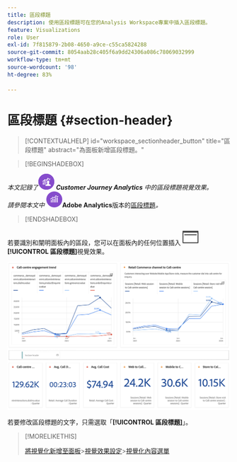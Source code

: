 ```yaml
---
title: 區段標題
description: 使用區段標題可在您的Analysis Workspace專案中插入區段標題。
feature: Visualizations
role: User
exl-id: 7f815879-2b08-4650-a9ce-c55ca5824288
source-git-commit: 8054aab28c405f6a9dd24306a086c78069032999
workflow-type: tm+mt
source-wordcount: '98'
ht-degree: 83%

---
```


# 區段標題 {#section-header}

<!-- markdownlint-disable MD034 -->

>[!CONTEXTUALHELP]
>id="workspace_sectionheader_button"
>title="區段標題"
>abstract="為面板新增區段標題。"

<!-- markdownlint-enable MD034 -->


>[!BEGINSHADEBOX]


_本文記錄了_![CustomerJourneyAnalytics](/help/assets/icons/CustomerJourneyAnalytics.svg) _&#x200B;**Customer Journey Analytics** 中的區段標題視覺效果。_<br/>_請參閱本文中 ![AdobeAnalytics](/help/assets/icons/AdobeAnalytics.svg)_&#x200B;**Adobe Analytics**&#x200B;版本的[區段標題](https://experienceleague.adobe.com/zh-hant/docs/analytics/analyze/analysis-workspace/visualizations/section-header)_。_

>[!ENDSHADEBOX]

若要識別和闡明面板內的區段，您可以在面板內的任何位置插入 ![PageRule](/help/assets/icons/PageRule.svg) **[!UICONTROL 區段標題]**&#x200B;視覺效果。

![區段標題](/help/analysis-workspace/visualizations/assets/section-header.png)

若要修改區段標題的文字，只需選取「**[!UICONTROL 區段標題]**」。


>[!MORELIKETHIS]
>
>[將視覺化新增至面板](/help/analysis-workspace/visualizations/freeform-analysis-visualizations.md#add-visualizations-to-a-panel)
>&#x200B;>[視覺效果設定](/help/analysis-workspace/visualizations/freeform-analysis-visualizations.md#settings)
>&#x200B;>[視覺化內容選單](/help/analysis-workspace/visualizations/freeform-analysis-visualizations.md#context-menu)
>
